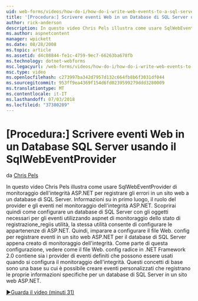 ```yaml
---
uid: web-forms/videos/how-do-i/how-do-i-write-web-events-to-a-sql-server-database-using-the-sqlwebeventprovider
title: '[Procedura:] Scrivere eventi Web in un Database di SQL Server usando il SqlWebEventProvider | Microsoft Docs'
author: rick-anderson
description: In questo video Chris Pels illustra come usare SqlWebEventProvider di monitoraggio dell'integrità ASP.NET per registrare gli errori in un sito web a un database di SQL Server. Primo, ancella...
ms.author: aspnetcontent
manager: wpickett
ms.date: 08/28/2008
ms.topic: article
ms.assetid: d4c08844-fe1c-4759-9ec7-66263ba678fb
ms.technology: dotnet-webforms
msc.legacyurl: /web-forms/videos/how-do-i/how-do-i-write-web-events-to-a-sql-server-database-using-the-sqlwebeventprovider
msc.type: video
ms.openlocfilehash: c273997ba342d7957d132c664fb8b6f3031df044
ms.sourcegitcommit: 953ff9ea4369f154d6fd0239599279ddd3280009
ms.translationtype: MT
ms.contentlocale: it-IT
ms.lasthandoff: 07/03/2018
ms.locfileid: "37380289"
---
```

<a name="how-do-i-write-web-events-to-a-sql-server-database-using-the-sqlwebeventprovider"></a>[Procedura:] Scrivere eventi Web in un Database SQL Server usando il SqlWebEventProvider
====================
da [Chris Pels](https://twitter.com/chrispels)

In questo video Chris Pels illustra come usare SqlWebEventProvider di monitoraggio dell'integrità ASP.NET per registrare gli errori in un sito web a un database di SQL Server. Informazioni su in primo luogo, il ruolo del provider e gli eventi nel monitoraggio dell'integrità ASP.NET. Scoprirai quindi come configurare un database di SQL Server con gli oggetti necessari per gli eventi utilizzando aspnet di monitoraggio dello stato di registrazione\_regiis utilità, la stessa utilità consente di configurare le appartenenze di ASP.NET. Quindi, imparare a configurare il file Web. config per registrare eventi in un sito web ASP.NET per il database di SQL Server appena creato di monitoraggio dell'integrità. Come parte di questa configurazione, vedere come il file Web. config radice in .NET Framework 2.0 contiene sia i provider di eventi definiti che possono essere usati quando si configura il monitoraggio dell'integrità. Questi concetti di base sono una base su cui è possibile creare eventi personalizzati che registrano le proprie informazioni specifiche per un database di SQL Server in un sito web ASP.NET.

[&#9654;Guarda il video (minuti 31)](https://channel9.msdn.com/Blogs/ASP-NET-Site-Videos/how-do-i-write-web-events-to-a-sql-server-database-using-the-sqlwebeventprovider)
